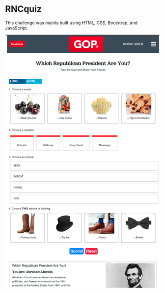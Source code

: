 # RNCquiz

This challenge was mainly built using HTML, CSS, Bootstrap, and JavaScript.

![](rncSS.png)
